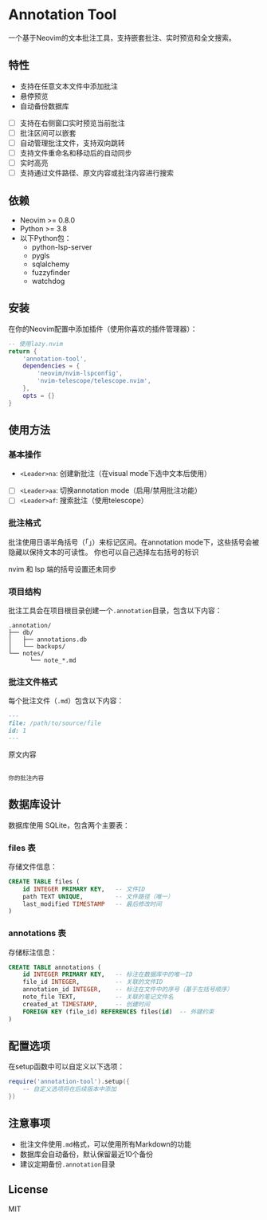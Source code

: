 # Annotation Tool

一个基于Neovim的文本批注工具，支持嵌套批注、实时预览和全文搜索。

## 特性

- 支持在任意文本文件中添加批注
- 悬停预览
- 自动备份数据库
- [ ] 支持在右侧窗口实时预览当前批注
- [ ] 批注区间可以嵌套
- [ ] 自动管理批注文件，支持双向跳转
- [ ] 支持文件重命名和移动后的自动同步
- [ ] 实时高亮
- [ ] 支持通过文件路径、原文内容或批注内容进行搜索

## 依赖

- Neovim >= 0.8.0
- Python >= 3.8
- 以下Python包：
	- python-lsp-server
	- pygls
	- sqlalchemy
	- fuzzyfinder
	- watchdog

## 安装

在你的Neovim配置中添加插件（使用你喜欢的插件管理器）：

```lua
-- 使用lazy.nvim
return {
	'annotation-tool',
	dependencies = {
		'neovim/nvim-lspconfig',
		'nvim-telescope/telescope.nvim',
	},
	opts = {}
}
```

## 使用方法

### 基本操作

- `<Leader>na`: 创建新批注（在visual mode下选中文本后使用）
- [ ] `<Leader>aa`: 切换annotation mode（启用/禁用批注功能）
- [ ] `<Leader>af`: 搜索批注（使用telescope）

### 批注格式

批注使用日语半角括号（｢｣）来标记区间。在annotation mode下，这些括号会被隐藏以保持文本的可读性。
你也可以自己选择左右括号的标识

nvim 和 lsp 端的括号设置还未同步

### 项目结构

批注工具会在项目根目录创建一个`.annotation`目录，包含以下内容：

```
.annotation/
├── db/
│   ├── annotations.db
│   └── backups/
└── notes/
	  └── note_*.md
```

### 批注文件格式

每个批注文件（`.md`）包含以下内容：

```markdown
---
file: /path/to/source/file
id: 1
---

```

原文内容
```

你的批注内容
```

## 数据库设计

数据库使用 SQLite，包含两个主要表：

### files 表

存储文件信息：

```sql
CREATE TABLE files (
    id INTEGER PRIMARY KEY,   -- 文件ID
    path TEXT UNIQUE,         -- 文件路径（唯一）
    last_modified TIMESTAMP   -- 最后修改时间
)
```

### annotations 表

存储标注信息：

```sql
CREATE TABLE annotations (
    id INTEGER PRIMARY KEY,   -- 标注在数据库中的唯一ID
    file_id INTEGER,          -- 关联的文件ID
    annotation_id INTEGER,    -- 标注在文件中的序号（基于左括号顺序）
    note_file TEXT,           -- 关联的笔记文件名
    created_at TIMESTAMP,     -- 创建时间
    FOREIGN KEY (file_id) REFERENCES files(id)  -- 外键约束
)
```

## 配置选项

在setup函数中可以自定义以下选项：

```lua
require('annotation-tool').setup({
	-- 自定义选项将在后续版本中添加
})
```

## 注意事项

- 批注文件使用`.md`格式，可以使用所有Markdown的功能
- 数据库会自动备份，默认保留最近10个备份
- 建议定期备份`.annotation`目录

## License

MIT

